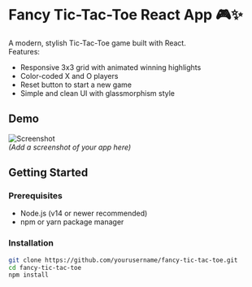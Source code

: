 # Fancy Tic-Tac-Toe React App 🎮✨

A modern, stylish Tic-Tac-Toe game built with React.  
Features:
- Responsive 3x3 grid with animated winning highlights  
- Color-coded X and O players  
- Reset button to start a new game  
- Simple and clean UI with glassmorphism style  

## Demo

![Screenshot](screenshot.png)  
*(Add a screenshot of your app here)*

## Getting Started

### Prerequisites

- Node.js (v14 or newer recommended)  
- npm or yarn package manager

### Installation

```bash
git clone https://github.com/yourusername/fancy-tic-tac-toe.git
cd fancy-tic-tac-toe
npm install
